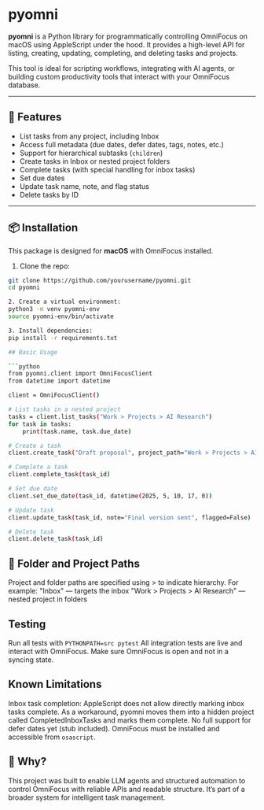 # pyomni

**pyomni** is a Python library for programmatically controlling OmniFocus on macOS using AppleScript under the hood. It provides a high-level API for listing, creating, updating, completing, and deleting tasks and projects.

This tool is ideal for scripting workflows, integrating with AI agents, or building custom productivity tools that interact with your OmniFocus database.

---

## 🚀 Features

- List tasks from any project, including Inbox
- Access full metadata (due dates, defer dates, tags, notes, etc.)
- Support for hierarchical subtasks (`children`)
- Create tasks in Inbox or nested project folders
- Complete tasks (with special handling for inbox tasks)
- Set due dates
- Update task name, note, and flag status
- Delete tasks by ID

---

## 📦 Installation

This package is designed for **macOS** with OmniFocus installed.

1. Clone the repo:
```bash
git clone https://github.com/yourusername/pyomni.git
cd pyomni

2. Create a virtual environment:
python3 -m venv pyomni-env
source pyomni-env/bin/activate

3. Install dependencies:
pip install -r requirements.txt

## Basic Usage

```python
from pyomni.client import OmniFocusClient
from datetime import datetime

client = OmniFocusClient()

# List tasks in a nested project
tasks = client.list_tasks("Work > Projects > AI Research")
for task in tasks:
    print(task.name, task.due_date)

# Create a task
client.create_task("Draft proposal", project_path="Work > Projects > AI Research", flagged=True)

# Complete a task
client.complete_task(task_id)

# Set due date
client.set_due_date(task_id, datetime(2025, 5, 10, 17, 0))

# Update task
client.update_task(task_id, note="Final version sent", flagged=False)

# Delete task
client.delete_task(task_id)
```

## 📁 Folder and Project Paths

Project and folder paths are specified using > to indicate hierarchy. For example:
"Inbox" — targets the inbox
"Work > Projects > AI Research" — nested project in folders

## Testing

Run all tests with
`PYTHONPATH=src pytest`
All integration tests are live and interact with OmniFocus. Make sure OmniFocus is open and not in a syncing state.

## Known Limitations

Inbox task completion: AppleScript does not allow directly marking inbox tasks complete. As a workaround, pyomni moves them into a hidden project called CompletedInboxTasks and marks them complete.
No full support for defer dates yet (stub included).
OmniFocus must be installed and accessible from `osascript`.

## 🤖 Why?

This project was built to enable LLM agents and structured automation to control OmniFocus with reliable APIs and readable structure. It’s part of a broader system for intelligent task management.